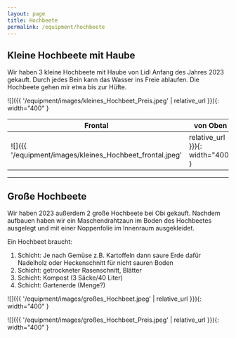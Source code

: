 ```yaml
---
layout: page
title: Hochbeete
permalink: /equipment/hochbeete
---
```


## Kleine Hochbeete mit Haube


Wir haben 3 kleine Hochbeete mit Haube von Lidl Anfang des Jahres 2023 gekauft. Durch jedes Bein kann das Wasser ins Freie ablaufen. Die Hochbeete gehen mir etwa bis zur Hüfte.

![]({{ '/equipment/images/kleines_Hochbeet_Preis.jpeg' | relative_url }}){: width="400" }

| Frontal    | von Oben | Mit Haube |
| --------  | -----------   | -----   |
| ![]({{ '/equipment/images/kleines_Hochbeet_frontal.jpeg' | relative_url }}){: width="400" } | ![]({{ '/equipment/images/kleines_Hochbeet_oben.jpeg' | relative_url }}){: width="400" } | ![]({{ '/equipment/images/kleines_Hochbeet_mit_Haube.jpeg' | relative_url }}){: width="400" } |


<hr>

## Große Hochbeete

Wir haben 2023 außerdem 2 große Hochbeete bei Obi gekauft. Nachdem aufbauen haben wir ein Maschendrahtzaun im Boden des Hochbeetes ausgelegt und mit einer Noppenfolie im Innenraum ausgekleidet. 

Ein Hochbeet braucht: 

1. Schicht: Je nach Gemüse z.B. Kartoffeln dann saure Erde dafür Nadelholz oder Heckenschnitt für nicht sauren Boden
2. Schicht: getrockneter Rasenschnitt, Blätter 
3. Schicht: Kompost (3 Säcke/40 Liter)
4. Schicht: Gartenerde (Menge?)

![]({{ '/equipment/images/großes_Hochbeet.jpeg' | relative_url }}){: width="400" }


![]({{ '/equipment/images/großes_Hochbeet_Preis.jpeg' | relative_url }}){: width="400" }
